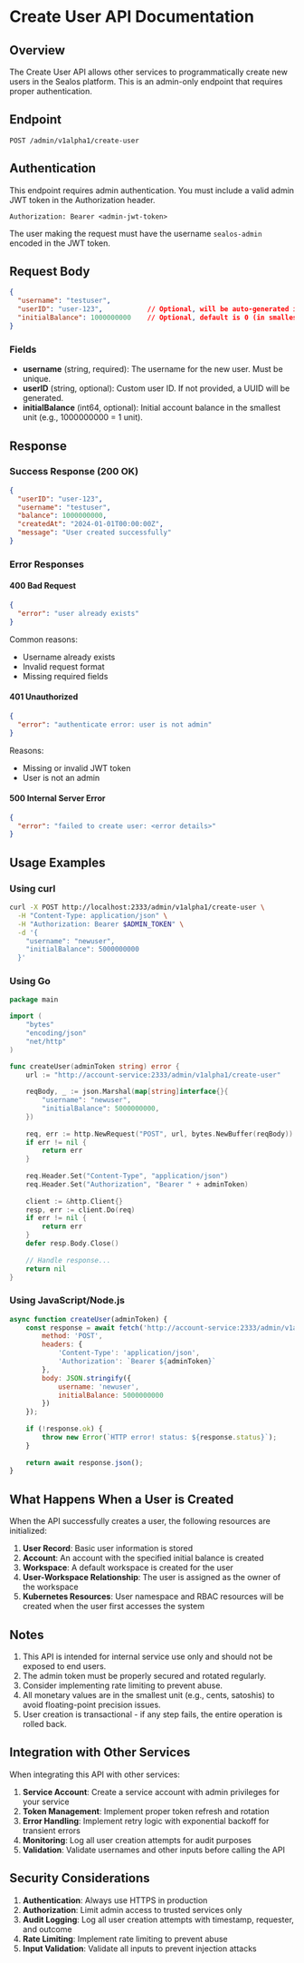 # Create User API Documentation

## Overview

The Create User API allows other services to programmatically create new users in the Sealos platform. This is an admin-only endpoint that requires proper authentication.

## Endpoint

```
POST /admin/v1alpha1/create-user
```

## Authentication

This endpoint requires admin authentication. You must include a valid admin JWT token in the Authorization header.

```
Authorization: Bearer <admin-jwt-token>
```

The user making the request must have the username `sealos-admin` encoded in the JWT token.

## Request Body

```json
{
  "username": "testuser",
  "userID": "user-123",           // Optional, will be auto-generated if not provided
  "initialBalance": 1000000000    // Optional, default is 0 (in smallest unit)
}
```

### Fields

- **username** (string, required): The username for the new user. Must be unique.
- **userID** (string, optional): Custom user ID. If not provided, a UUID will be generated.
- **initialBalance** (int64, optional): Initial account balance in the smallest unit (e.g., 1000000000 = 1 unit).

## Response

### Success Response (200 OK)

```json
{
  "userID": "user-123",
  "username": "testuser",
  "balance": 1000000000,
  "createdAt": "2024-01-01T00:00:00Z",
  "message": "User created successfully"
}
```

### Error Responses

#### 400 Bad Request

```json
{
  "error": "user already exists"
}
```

Common reasons:
- Username already exists
- Invalid request format
- Missing required fields

#### 401 Unauthorized

```json
{
  "error": "authenticate error: user is not admin"
}
```

Reasons:
- Missing or invalid JWT token
- User is not an admin

#### 500 Internal Server Error

```json
{
  "error": "failed to create user: <error details>"
}
```

## Usage Examples

### Using curl

```bash
curl -X POST http://localhost:2333/admin/v1alpha1/create-user \
  -H "Content-Type: application/json" \
  -H "Authorization: Bearer $ADMIN_TOKEN" \
  -d '{
    "username": "newuser",
    "initialBalance": 5000000000
  }'
```

### Using Go

```go
package main

import (
    "bytes"
    "encoding/json"
    "net/http"
)

func createUser(adminToken string) error {
    url := "http://account-service:2333/admin/v1alpha1/create-user"
    
    reqBody, _ := json.Marshal(map[string]interface{}{
        "username": "newuser",
        "initialBalance": 5000000000,
    })
    
    req, err := http.NewRequest("POST", url, bytes.NewBuffer(reqBody))
    if err != nil {
        return err
    }
    
    req.Header.Set("Content-Type", "application/json")
    req.Header.Set("Authorization", "Bearer " + adminToken)
    
    client := &http.Client{}
    resp, err := client.Do(req)
    if err != nil {
        return err
    }
    defer resp.Body.Close()
    
    // Handle response...
    return nil
}
```

### Using JavaScript/Node.js

```javascript
async function createUser(adminToken) {
    const response = await fetch('http://account-service:2333/admin/v1alpha1/create-user', {
        method: 'POST',
        headers: {
            'Content-Type': 'application/json',
            'Authorization': `Bearer ${adminToken}`
        },
        body: JSON.stringify({
            username: 'newuser',
            initialBalance: 5000000000
        })
    });
    
    if (!response.ok) {
        throw new Error(`HTTP error! status: ${response.status}`);
    }
    
    return await response.json();
}
```

## What Happens When a User is Created

When the API successfully creates a user, the following resources are initialized:

1. **User Record**: Basic user information is stored
2. **Account**: An account with the specified initial balance is created
3. **Workspace**: A default workspace is created for the user
4. **User-Workspace Relationship**: The user is assigned as the owner of the workspace
5. **Kubernetes Resources**: User namespace and RBAC resources will be created when the user first accesses the system

## Notes

1. This API is intended for internal service use only and should not be exposed to end users.
2. The admin token must be properly secured and rotated regularly.
3. Consider implementing rate limiting to prevent abuse.
4. All monetary values are in the smallest unit (e.g., cents, satoshis) to avoid floating-point precision issues.
5. User creation is transactional - if any step fails, the entire operation is rolled back.

## Integration with Other Services

When integrating this API with other services:

1. **Service Account**: Create a service account with admin privileges for your service
2. **Token Management**: Implement proper token refresh and rotation
3. **Error Handling**: Implement retry logic with exponential backoff for transient errors
4. **Monitoring**: Log all user creation attempts for audit purposes
5. **Validation**: Validate usernames and other inputs before calling the API

## Security Considerations

1. **Authentication**: Always use HTTPS in production
2. **Authorization**: Limit admin access to trusted services only
3. **Audit Logging**: Log all user creation attempts with timestamp, requester, and outcome
4. **Rate Limiting**: Implement rate limiting to prevent abuse
5. **Input Validation**: Validate all inputs to prevent injection attacks